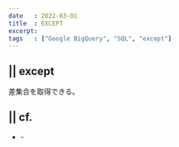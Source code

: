 ```yaml
---
date   : 2022-03-01
title  : EXCEPT
excerpt:
tags   : ["Google BigQuery", "SQL", "except"]
---
```


## || except

差集合を取得できる。

## || cf.
+ []() - 
